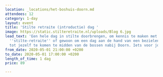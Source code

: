 ```yaml
---
location: _locations/het-boshuis-doorn.md
attendees: 12
category: 1-day
layout: event
title: 'Stilte retraite (introductie) dag '
image: https://static.stilteretraite.nl/uploads/Blog 6.jpg
lead_text: 'Een hele dag in stilte doorbrengen, om kennis te maken met het concept
  ''stilte-retraite'' of gewoon om een dag aan de hand van een bezielend programma
  tot jezelf te komen te midden van de bossen nabij Doorn. Iets voor jou? '
from_date: 2020-05-01 21:00:00 +0200
to_date: 2020-05-01 17:00:00 +0200
length_of_time: 1 dag
price: 89

---
```

